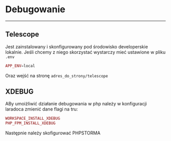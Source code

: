 # Debugowanie

---

## Telescope

Jest zainstalowany i skonfigurowany pod środowisko developerskie lokalnie.
Jeśli chcemy z niego skorzystać wystarczy mieć ustawione w pliku `.env`
```php
APP_ENV=local
```
Oraz wejść na stronę `adres_do_strony/telescope`

## XDEBUG
ABy umoiżliwić działanie debugowania w php należy w konfiguracji laradoca zmienić dane flagi na tru:
```php
WORKSPACE_INSTALL_XDEBUG
PHP_FPM_INSTALL_XDEBUG
```
Następnie należy skofigurować PHPSTORMA 
